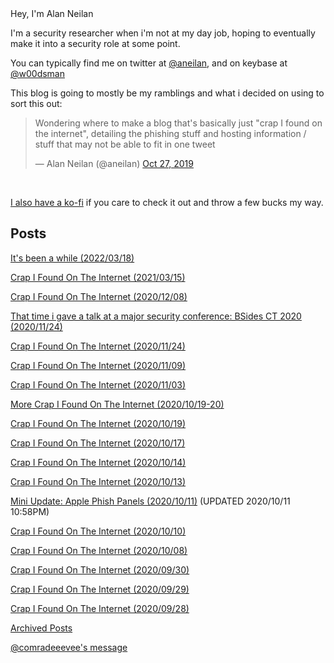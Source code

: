 <title>{{ site.title }}</title>
Hey, I'm Alan Neilan

I'm a security researcher when i'm not at my day job, hoping to eventually make it into a security role at some point.

You can typically find me on twitter at [@aneilan](https://twitter.com/aneilan), and on keybase at [@w00dsman](https://keybase.io/w00dsman)

This blog is going to mostly be my ramblings and what i decided on using to sort this out:

<blockquote class="twitter-tweet" data-lang="en"><p lang="en" dir="ltr">Wondering where to make a blog that's basically just "crap I found on the internet", detailing the phishing stuff and hosting information /  stuff that may not be able to fit in one tweet
</p>&mdash; Alan Neilan (@aneilan) <a href="https://twitter.com/ANeilan/status/1188310492101709825?s=20">Oct 27, 2019</a></blockquote><br/>

[I also have a ko-fi](https://ko-fi.com/alanneilan) if you care to check it out and throw a few bucks my way.

## Posts

[It's been a while (2022/03/18)](/2022-03-18-been-a-while)

[Crap I Found On The Internet (2021/03/15)](/2021-03-15-crap-i-found)

[Crap I Found On The Internet (2020/12/08)](/2020-12-08-crap-i-found)

[That time i gave a talk at a major security conference: BSides CT 2020 (2020/11/24)](/2020-11-24-gave-a-talk-at-bsidesct2020)

[Crap I Found On The Internet (2020/11/24)](/2020-11-24-crap-i-found)

[Crap I Found On The Internet (2020/11/09)](/2020-11-09-crap-i-found)

[Crap I Found On The Internet (2020/11/03)](/2020-11-03-crap-i-found)

[More Crap I Found On The Internet (2020/10/19-20)](/2020-10-19-more-crap-i-found)

[Crap I Found On The Internet (2020/10/19)](/2020-10-19-crap-i-found)

[Crap I Found On The Internet (2020/10/17)](/2020-10-17-crap-i-found)

[Crap I Found On The Internet (2020/10/14)](/2020-10-14-crap-i-found)

[Crap I Found On The Internet (2020/10/13)](/2020-10-13-crap-i-found)

[Mini Update: Apple Phish Panels (2020/10/11)](/2020-10-11-mini-update) (UPDATED 2020/10/11 10:58PM)

[Crap I Found On The Internet (2020/10/10)](/2020-10-10-crap-i-found)

[Crap I Found On The Internet (2020/10/08)](/2020-10-08-crap-i-found)

[Crap I Found On The Internet (2020/09/30)](/2020-09-30-crap-i-found)

[Crap I Found On The Internet (2020/09/29)](/2020-09-29-crap-i-found)

[Crap I Found On The Internet (2020/09/28)](/2020-09-28-crap-i-found)

[Archived Posts](/archive/) 

[@comradeeevee's message](/eevee)
